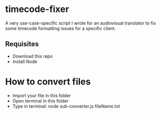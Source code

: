 # timecode-fixer

A very use-case-specific script I wrote for an audiovisual translator to fix some timecode formatting issues for a specific client.


## Requisites

- Download this repo
- Install Node


# How to convert files

- Import your file in this folder
- Open terminal in this folder
- Type in terminal: node sub-converter.js fileName.txt <fileName is the name of your txt file>
